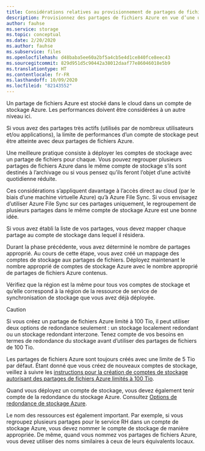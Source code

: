 ```yaml
---
title: Considérations relatives au provisionnement de partages de fichiers Azure
description: Provisionnez des partages de fichiers Azure en vue d’une utilisation avec Azure File Sync. Bloc de texte commun, partagé entre plusieurs documents de migration.
author: fauhse
ms.service: storage
ms.topic: conceptual
ms.date: 2/20/2020
ms.author: fauhse
ms.subservice: files
ms.openlocfilehash: d48baba5ee60a2bf5a4cb5e4d1ce840fce8eec43
ms.sourcegitcommit: 829d951d5c90442a38012daaf77e86046018e5b9
ms.translationtype: HT
ms.contentlocale: fr-FR
ms.lasthandoff: 10/09/2020
ms.locfileid: "82143552"
---
```

Un partage de fichiers Azure est stocké dans le cloud dans un compte de stockage Azure.
Les performances doivent être considérées à un autre niveau ici.

Si vous avez des partages très actifs (utilisés par de nombreux utilisateurs et/ou applications), la limite de performances d’un compte de stockage peut être atteinte avec deux partages de fichiers Azure.

Une meilleure pratique consiste à déployer les comptes de stockage avec un partage de fichiers pour chaque.
Vous pouvez regrouper plusieurs partages de fichiers Azure dans le même compte de stockage s’ils sont destinés à l’archivage ou si vous pensez qu’ils feront l’objet d’une activité quotidienne réduite.

Ces considérations s’appliquent davantage à l’accès direct au cloud (par le biais d’une machine virtuelle Azure) qu’à Azure File Sync. Si vous envisagez d’utiliser Azure File Sync sur ces partages uniquement, le regroupement de plusieurs partages dans le même compte de stockage Azure est une bonne idée.

Si vous avez établi la liste de vos partages, vous devez mapper chaque partage au compte de stockage dans lequel il résidera.

Durant la phase précédente, vous avez déterminé le nombre de partages approprié. Au cours de cette étape, vous avez créé un mappage des comptes de stockage aux partages de fichiers. Déployez maintenant le nombre approprié de comptes de stockage Azure avec le nombre approprié de partages de fichiers Azure contenus.

Vérifiez que la région est la même pour tous vos comptes de stockage et qu’elle correspond à la région de la ressource de service de synchronisation de stockage que vous avez déjà déployée.

> [!CAUTION]
> Si vous créez un partage de fichiers Azure limité à 100 Tio, il peut utiliser deux options de redondance seulement : un stockage localement redondant ou un stockage redondant interzone. Tenez compte de vos besoins en termes de redondance du stockage avant d’utiliser des partages de fichiers de 100 Tio.

Les partages de fichiers Azure sont toujours créés avec une limite de 5 Tio par défaut. Étant donné que vous créez de nouveaux comptes de stockage, veillez à suivre les [instructions pour la création de comptes de stockage autorisant des partages de fichiers Azure limités à 100 Tio](../articles/storage/files/storage-files-how-to-create-large-file-share.md).

Quand vous déployez un compte de stockage, vous devez également tenir compte de la redondance du stockage Azure. Consultez [Options de redondance de stockage Azure](../articles/storage/common/storage-redundancy.md).

Le nom des ressources est également important. Par exemple, si vous regroupez plusieurs partages pour le service RH dans un compte de stockage Azure, vous devez nommer le compte de stockage de manière appropriée. De même, quand vous nommez vos partages de fichiers Azure, vous devez utiliser des noms similaires à ceux de leurs équivalents locaux.